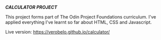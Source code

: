 **_CALCULATOR PROJECT_**

This project forms part of The Odin Project Foundations curriculum. I've applied everything I've learnt so far about HTML, CSS and Javascript.

Live version: https://verobelo.github.io/calculator/
